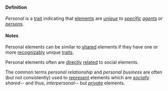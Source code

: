 #### Definition

*Personal* is a [trait](https://github.com/gcassel/Modular-Organization-Terminology/blob/master/terms/trait.md) indicating that [elements](https://github.com/gcassel/Modular-Organization-Terminology/blob/master/terms/element.md) are *[unique](https://github.com/gcassel/Modular-Organization-Terminology/blob/master/terms/unique.md) to [specific](https://github.com/gcassel/Modular-Organization-Terminology/blob/master/terms/specific.md) [agents](https://github.com/gcassel/Modular-Organization-Terminology/blob/master/terms/agent.md) or [persons](https://github.com/gcassel/Modular-Organization-Terminology/blob/master/terms/person.md)*. 

#### Notes

Personal elements can be similar to [shared](https://github.com/gcassel/Modular-Organization-Terminology/blob/master/terms/share.md) elements if they have one or more [recognizably](https://github.com/gcassel/Modular-Organization-Terminology/blob/master/terms/recognize.md) unique [traits](https://github.com/gcassel/Modular-Organization-Terminology/blob/master/terms/trait.md).

Personal elements often are [directly](https://github.com/gcassel/Modular-Organization-Terminology/blob/master/terms/direct.md) [related](https://github.com/gcassel/Modular-Organization-Terminology/blob/master/terms/relate.md) to social elements.

The common terms *personal relationship* and *personal business* are often (but not consistently) used to [represent](https://github.com/gcassel/Modular-Organization-Terminology/blob/master/terms/represent.md) elements which are *[socially](https://github.com/gcassel/Modular-Organization-Terminology/blob/master/terms/social.md) shared*-- and thus, *interpersonal*-- but *[private](https://github.com/gcassel/Modular-Organization-Terminology/blob/master/terms/private.md)* elements.
